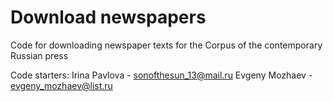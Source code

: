 Download newspapers
==============================

Code for downloading newspaper texts for the Corpus of the contemporary Russian press

Code starters:
Irina Pavlova - sonofthesun_13@mail.ru
Evgeny Mozhaev - evgeny_mozhaev@list.ru
